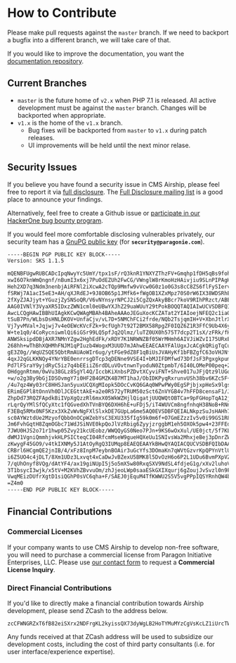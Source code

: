 # How to Contribute

Please make pull requests against the `master` branch. If we need to backport a
bugfix into a different branch, we will take care of that.

If you would like to improve the documentation, you want the 
[documentation repository](https://github.com/airship-docs).

## Current Branches

* `master` is the future home of `v2.x` when PHP 7.1 is released. All active
  development must be against the `master` branch. Changes will be backported
  when appropriate.
* `v1.x` is the home of the `v1.x` branch.
  * Bug fixes will be backported from `master` to `v1.x` during patch releases.
  * UI improvements will be held until the next minor relase.

## Security Issues

If you believe you have found a security issue in CMS Airship, please
feel free to report it via [full disclosure](https://en.wikipedia.org/wiki/Full_disclosure_%28computer_security%29).
The [Full Disclosure mailing list](http://seclists.org/fulldisclosure/) is a good place to announce your findings.

Alternatively, feel free to create a Github issue or [participate in our HackerOne bug bounty program](https://hackerone.com/paragonie).

If you would feel more comfortable disclosing vulnerables privately, our
security team has a [GnuPG public key](https://paragonie.com/static/gpg-public-key.txt) (for **`security@paragonie.com`**).

```txt
-----BEGIN PGP PUBLIC KEY BLOCK-----
Version: SKS 1.1.5

mQENBFUgwRUBCADcIpqNwyYc5UmY/tpx1sF/rQ3knR1YNXYZThzFV+Gmqhp1fDH5qBs9foh1
xwI6O7knWmQngnf/nBumI3x6xj7PuOdEZUh2FwCG/VWnglW8rKmoHzHAivjiu9SLnPIPAgHS
Heh2XD7q3Ndm3nenbjAiRFNl2iXcwA2cTQp9Mmfw9vVcw0G0z1o0G3s8cC8ZS6flFySIervv
fSRWj7A1acI5eE3+AH/qXJRdEJ+9J8OB65p1JMfk6+fWgOB1XZxMpz70S0rW6IX38WDSRhEK
2fXyZJAJjyt+YGuzjZySNSoQR/V6vNYnsyrNPCJ2i5CgZQxAkyBBcr7koV9RIhPRzct/ABEB
AAG0IVNlY3VyaXR5IDxzZWN1cml0eUBwYXJhZ29uaWUuY29tPokBOQQTAQIAIwUCVSDBFQIb
AwcLCQgHAwIBBhUIAgkKCwQWAgMBAh4BAheAAAoJEGuXocKCZATat2YIAIoejNFEQ2c1iaOE
tSuB7Pn/WLbsDsHNLDKOV+UnfaCjv/vL7D+5NMChFCi2frde/NQb2TsjqmIH+V+XbnJtlrXD
Vj7yvMVal+Jqjwj7v4eOEWcKVcFZk+9cfUgh7t92T2BMX58RpgZF0IQZ6Z1R3FfC9Ub4X6yk
W+te1q0/4CoRycniwmlQi6iGSr99LQ5pfJq2Qlmz/luTZ0UX0h575T7dcp2T1sX/zFRk/fHe
ANWSksipdDBjAXR7NMnYZgw2HghEdFk/xRDY7K1NRWNZBf05WrMHmh6AIVJiWZvI175URxEe
268hh+wThBhXQHMhFNJM1qPIuzb4WogxM3UUD7mJAhwEEAECAAYFAlUgxJcACgkQRigTqCu8
gE3Z0g//WqUZSQE5QbtRmAUAoWIr6ug/ytFGe9dZ8F1qBiUsJVAHyKf1bFBZgfC63oVHJNfO
4qxJ2qGLKKNQy4YNrYBE0enrrsgDTcp3qDENne9VSE4I+bMJIFDMfwd73DfJsF3PgxgkpumN
Pd7lFSraY9yjdRyC5iz7q4bEEiiZ6rdDLuVOvtnwnTyoduN0ZtpmbT/6I40LOMeP00peq+2n
OHdggnRtmm/0wVu38GLz8SgYl4Q/IccbKiXnbsPZDvtXCyviFNT+Shve017uJFjQtz9lUGqf
+w/o2g3By9bGjIDSOvmgY7i0HF2B4GMZK4B7MT1haJ/ObIDKPyqRxrunvUSh38bv6KZc5F+V
/4u7qz4Wy03rC8HHSJan5yuxUCQXgMIopk5DOcCvKQ6GAq0WPwPWy0EgSPjbjxpHeSx9lgsI
ERimEGPl8tOnnVh0DlJCEGttAkE+a2e0R572yTRUM50zSct6ZnVYGB4v7hFFD8censaF1/Jm
ZhpDd73RQZFApdkBiIVpXgQzzRl6mxX05WkWZHjlQigatjUUQWQtOBTCa+9pFGHopTqA12ju
rLqrQyYMlSfQCyXtc1fQGvedXhTVnBYQ6DXH6hE+uFDj5/iT4WUVCm8ngfnhqH38NoB+RNn2
F3EBq5RMx0NF5Kzx3XkZvWvNgFXlSlxkDE7GUpLa6me5AQ0EVSDBFQEIALNkpzSuJsHAHh79
sc0AYWztdUe2MzyofQbbOnOCpWZebYsC3EXU335fIg59k0m6f+O7GmEZzzIv5v0i99GS1R8C
Jm6FvhGqtH8ZqmOGbc71WdJSiNVE0kpQoJlVzRbig6ZyyjzrggbM1eh5OXOk5pw4+23FFEdw
7JWU0HJS2o71r1hwp05Zvy21kcUEobz/WWQQyGS0Neo7PJn+9KS6wOxXul/UE0jct/5f7KLM
dWMJ1VgniQmmhjvkHLPSICteqCI04RfcmMseW9gueHQXeUu1SNIvsWa2MhxjeBej3pDnrZWs
zKwygF45GO9/v4tkIXNMy5J1AtOyRgQ3IUMqp8EAEQEAAYkBHwQYAQIACQUCVSDBFQIbDAAK
CRBrl6HCgmQE2jnIB/4/xFz8InpM7eybnBOAir3uGcYfs3DOmaKn7qWVtGzvrKpQPYnVtlU2
i6Z5UO4c4jDLT/8Xm1UDz3Lxvqt4xCaDwJvBZexU5BMK8l5DvOzH6o6P2L1UDu6BvmPXpVZz
7/qUhOnyf8VQg/dAtYF4/ax19giNUpI5j5o5mX5w80RxqSXV9NdSL4fdjeG1g/xXv2luhoV5
3T1bsycI3wjk/x5tV+M2KVhZBvvuOm/zhJjeoLWp0saaESkGXIXqurj6gZoujJvSvzl0n9F9
VwqMEizDUfrXgtD1siQGhP0sVC6qha+F/SAEJ0jEquM4TfKWWU2S5V5vgPPpIQSYRnhQW4b1
=Z4m0
-----END PGP PUBLIC KEY BLOCK-----
```

## Financial Contributions

### Commercial Licenses

If your company wants to use CMS Airship to develop non-free software,
you will need to purchase a commercial license from Paragon Initiative
Enterprises, LLC. Please use [our contact form](https://paragonie.com/contact)
to request a **Commercial License Inquiry**.

### Direct Financial Contributions

If you'd like to directly make a financial contribution towards Airship 
development, please send ZCash to the address below.

```
zcCFWNGRZxT6fB82eiSXrx2NDFrgKL2kyissQX73dyWgLB2HoTYMuMYzCgVsKcLZ1iUrcTWnx8vwWfEBQd2WDavpYtJLFrw
```

Any funds received at that ZCash address will be used to subsidize our
development costs, including the cost of third party consultants (i.e.
for user interface/experience expertise).
